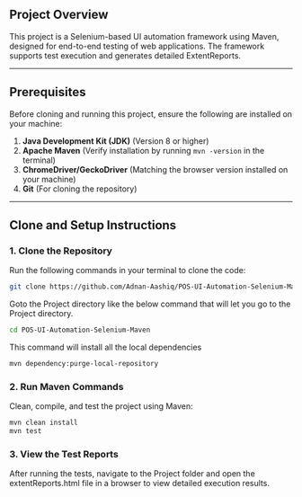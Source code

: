 ## Project Overview
This project is a Selenium-based UI automation framework using Maven, designed for end-to-end testing of web applications. The framework supports test execution and generates detailed ExtentReports.

---

## Prerequisites
Before cloning and running this project, ensure the following are installed on your machine:
1. **Java Development Kit (JDK)** (Version 8 or higher)
2. **Apache Maven** (Verify installation by running `mvn -version` in the terminal)
3. **ChromeDriver/GeckoDriver** (Matching the browser version installed on your machine)
4. **Git** (For cloning the repository)

---

## Clone and Setup Instructions

### 1. Clone the Repository
Run the following commands in your terminal to clone the code:
```bash
git clone https://github.com/Adnan-Aashiq/POS-UI-Automation-Selenium-Maven.git
```

Goto the Project directory like the below command that will let you go to the Project directory.
```bash
cd POS-UI-Automation-Selenium-Maven
```

This command will install all the local dependencies
```bash
mvn dependency:purge-local-repository 
```

### 2. Run Maven Commands
Clean, compile, and test the project using Maven:
```bash
mvn clean install
mvn test
```
### 3. View the Test Reports
After running the tests, navigate to the Project folder and open the extentReports.html file in a browser to view detailed execution results.


